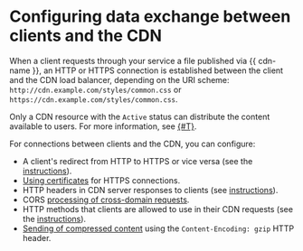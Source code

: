 # Configuring data exchange between clients and the CDN

When a client requests through your service a file published via {{ cdn-name }}, an HTTP or HTTPS connection is established between the client and the CDN load balancer, depending on the URI scheme: `http://cdn.example.com/styles/common.css` or `https://cdn.example.com/styles/common.css`.

Only a CDN resource with the `Active` status can distribute the content available to users. For more information, see [{#T}](../concepts/resource.md#status).

For connections between clients and the CDN, you can configure:

* A client's redirect from HTTP to HTTPS or vice versa (see the [instructions](../operations/resources/configure-basics.md)).
* [Using certificates](clients-to-servers-tls.md) for HTTPS connections.
* HTTP headers in CDN server responses to clients (see [instructions](../operations/resources/configure-headers.md)).
* CORS [processing of cross-domain requests](cors.md).
* HTTP methods that clients are allowed to use in their CDN requests (see the [instructions](../operations/resources/configure-http.md)).
* [Sending of compressed content](compression.md) using the `Content-Encoding: gzip` HTTP header.
